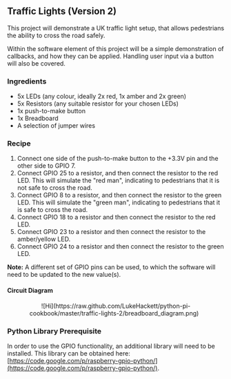 Traffic Lights (Version 2)
-------

This project will demonstrate a UK traffic light setup, that allows pedestrians 
the ability to cross the road safely.

Within the software element of this project will be a simple demonstration of 
callbacks, and how they can be applied. Handling user input 
via a button will also be covered.


### Ingredients

* 5x LEDs (any colour, ideally 2x red, 1x amber and 2x green)
* 5x Resistors (any suitable resistor for your chosen LEDs)
* 1x push-to-make button
* 1x Breadboard
* A selection of jumper wires


### Recipe

1. Connect one side of the push-to-make button to the +3.3V pin and the other 
side to GPIO 7.
2. Connect GPIO 25 to a resistor, and then connect the resistor to the red LED. 
This will simulate the "red man", indicating to pedestrians that it is not safe 
to cross the road.
3. Connect GPIO 8 to a resistor, and then connect the resistor to the green LED. 
This will simulate the "green man", indicating to pedestrians that it is safe 
to cross the road.
4. Connect GPIO 18 to a resistor and then connect the resistor to the red LED.
5. Connect GPIO 23 to a resistor and then connect the resistor to the amber/yellow LED.
6. Connect GPIO 24 to a resistor and then connect the resistor to the green LED.

**Note:** A different set of GPIO pins can be used, to which the software will 
need to be updated to the new value(s).


#### Circuit Diagram

<center>![Hi](https://raw.github.com/LukeHackett/python-pi-cookbook/master/traffic-lights-2/breadboard_diagram.png) &nbsp;
</center>


### Python Library Prerequisite

In order to use the GPIO functionality, an additional library will need to be 
installed. This library can be obtained here: [https://code.google.com/p/raspberry-gpio-python/](https://code.google.com/p/raspberry-gpio-python/).
